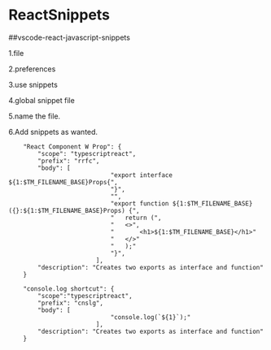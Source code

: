 # ReactSnippets

##vscode-react-javascript-snippets

1.file

2.preferences

3.use snippets

4.global snippet file

5.name the file.

6.Add snippets as wanted.

```
	"React Component W Prop": {
		"scope": "typescriptreact",
		"prefix": "rrfc",
		"body": [
							"export interface ${1:$TM_FILENAME_BASE}Props{",
							"}",
							"",
							"export function ${1:$TM_FILENAME_BASE}({}:${1:$TM_FILENAME_BASE}Props) {",
							"	return (",
							"	<>",
							"		<h1>${1:$TM_FILENAME_BASE}</h1>"
							"	</>"
							"	);"
							"}",
						],
		"description": "Creates two exports as interface and function"
	}
```

```
	"console.log shortcut": {
		"scope":"typescriptreact",
		"prefix": "cnslg",
		"body": [
							"console.log(`${1}`);"
						],
		"description": "Creates two exports as interface and function"		
	}
```
